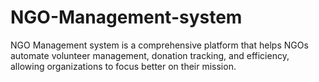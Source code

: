 # NGO-Management-system
NGO Management system is a comprehensive platform that helps NGOs automate volunteer management, donation tracking, and efficiency, allowing organizations to focus better on their mission.
